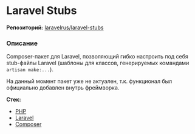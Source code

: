 # Laravel Stubs

**Репозиторий:** [laravelrus/laravel-stubs](https://github.com/laravelrus/laravel-stubs)

### Описание
Composer-пакет для Laravel, позволяющий гибко настроить под себя stub-файлы Laravel (шаблоны для классов, генерируемых командами `artisan make:...`). 

На данный момент пакет уже не актуален, т.к. функционал был официально добавлен внутрь фреймворка.


**Стек:**
- [PHP](../../tech/languages/PHP.md)
- [Laravel](../../tech/frameworks/Laravel.md)
- [Composer](../../tech/tech-tools/Composer.md)

